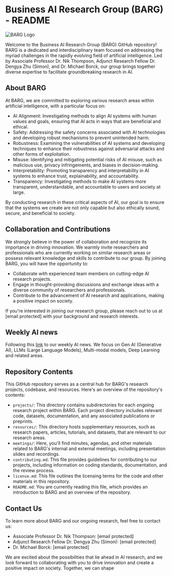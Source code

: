 # Business AI Research Group (BARG) - README

![BARG Logo](https://your-image-url.png)

Welcome to the Business AI Research Group (BARG) GitHub repository! BARG is a dedicated and interdisciplinary team focused on addressing the myriad challenges in the rapidly evolving field of artificial intelligence. Led by Associate Professor Dr. Nik Thompson, Adjunct Research Fellow Dr. Dengya Zhu (Simon), and Dr. Michael Borck, our group brings together diverse expertise to facilitate groundbreaking research in AI.

## About BARG

At BARG, we are committed to exploring various research areas within artificial intelligence, with a particular focus on:

- AI Alignment: Investigating methods to align AI systems with human values and goals, ensuring that AI acts in ways that are beneficial and ethical.
- Safety: Addressing the safety concerns associated with AI technologies and developing robust mechanisms to prevent unintended harm.
- Robustness: Examining the vulnerabilities of AI systems and developing techniques to enhance their robustness against adversarial attacks and other forms of exploitation.
- Misuse: Identifying and mitigating potential risks of AI misuse, such as malicious use, privacy infringements, and biases in decision-making.
- Interpretability: Promoting transparency and interpretability in AI systems to enhance trust, explainability, and accountability.
- Transparency: Investigating methods to make AI systems more transparent, understandable, and accountable to users and society at large.

By conducting research in these critical aspects of AI, our goal is to ensure that the systems we create are not only capable but also ethically sound, secure, and beneficial to society.

## Collaboration and Contributions

We strongly believe in the power of collaboration and recognize its importance in driving innovation. We warmly invite researchers and professionals who are currently working on similar research areas or possess relevant knowledge and skills to contribute to our group. By joining BARG, you will have the opportunity to:

- Collaborate with experienced team members on cutting-edge AI research projects.
- Engage in thought-provoking discussions and exchange ideas with a diverse community of researchers and professionals.
- Contribute to the advancement of AI research and applications, making a positive impact on society.

If you're interested in joining our research group, please reach out to us at [email protected] with your background and research interests.

## Weekly AI news

Following this [link](https://github.com/simon-oz/AI-News/blob/main/README.md) to our weekly AI news. We focus on Gen AI (Generative AI), LLMs (Large Language Models), Multi-modal models, Deep Learning and related areas.


## Repository Contents

This GitHub repository serves as a central hub for BARG's research projects, codebase, and resources. Here's an overview of the repository's contents:

- `projects/`: This directory contains subdirectories for each ongoing research project within BARG. Each project directory includes relevant code, datasets, documentation, and any associated publications or preprints.
- `resources/`: This directory hosts supplementary resources, such as research papers, articles, tutorials, and datasets, that are relevant to our research areas.
- `meetings/`: Here, you'll find minutes, agendas, and other materials related to BARG's internal and external meetings, including presentation slides and recordings.
- `contributing.md`: This file provides guidelines for contributing to our projects, including information on coding standards, documentation, and the review process.
- `license.md`: This file outlines the licensing terms for the code and other materials in this repository.
- `README.md`: You are currently reading this file, which provides an introduction to BARG and an overview of the repository.

## Contact Us

To learn more about BARG and our ongoing research, feel free to contact us:

- Associate Professor Dr. Nik Thompson: [email protected]
- Adjunct Research Fellow Dr. Dengya Zhu (Simon): [email protected]
- Dr. Michael Borck: [email protected]

We are excited about the possibilities that lie ahead in AI research, and we look forward to collaborating with you to drive innovation and create a positive impact on society. Together, we can shape

